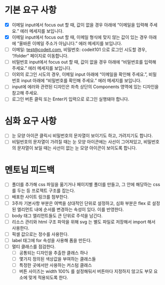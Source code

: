 # 기본 요구 사항
-[x] 이메일 input에서 focus out 할 때, 값이 없을 경우 아래에 “이메일을 입력해 주세요.” 에러 메세지를 보입니다.
-[x] 이메일 input에서 focus out 할 때, 이메일 형식에 맞지 않는 값이 있는 경우 아래에 “올바른 이메일 주소가 아닙니다.” 에러 메세지를 보입니다.
-[ ] 이메일: test@codeit.com, 비밀번호: codeit101 으로 로그인 시도할 경우, “/folder” 페이지로 이동합니다.
-[ ] 비밀번호 input에서 focus out 할 때, 값이 없을 경우 아래에 “비밀번호를 입력해 주세요.” 에러 메세지를 보입니다.
-[ ] 이외의 로그인 시도의 경우, 이메일 input 아래에 “이메일을 확인해 주세요.”, 비밀번호 input 아래에 “비밀번호를 확인해 주세요.” 에러 메세지를 보입니다.
-[ ] input에 에러와 관련된 디자인은 좌측 상단의 Components 영역에 있는 디자인을 참고해 주세요.
-[ ] 로그인 버튼 클릭 또는 Enter키 입력으로 로그인 실행돼야 합니다.

# 심화 요구 사항
-[ ] 눈 모양 아이콘 클릭시 비밀번호의 문자열이 보이기도 하고, 가려지기도 합니다.
-[ ] 비밀번호의 문자열이 가려질 때는 눈 모양 아이콘에는 사선이 그어져있고, 비밀번호의 문자열이 보일 때는 사선이 없는 눈 모양 아이콘이 보이도록 합니다.

# 멘토님 피드백
-[ ] 폴더를 추가해 css 파일을 옮기거나 페이지별 폴더를 만들고, 그 안에 해당하는 css 를 두는 등 프로젝트 구조를 잡는다.
-[ ] 배포한 사이트 링크를 첨부한다.
-[ ] 3주차 기본사항 부분은 여백을 상대적인 단위로 설정하고, 심화 부분은 flex 로 설정된 엘리먼트 내에 순서를 변경하는 속성이 있다. 이를 반영한다.
-[ ] body 태그 엘리먼트들도 큰 단위로 주석을 남긴다.
-[ ] 리소스 관리와 html 구조 파악을 위해 svg 는 별도 파일로 저장해서 import 해서 사용한다.
-[ ] 픽셀 값으로는 정수를 사용한다.
-[ ] label 태그에 for 속성을 사용해 폼을 만든다.
-[ ] 멀티 클래스를 점검한다.
  -[ ] 공통되는 디자인을 추출한 클래스 하나
  -[ ] 몇가지 정의된 색상값을 부여하는 클래스들
  -[ ] 특정한 곳에서만 사용하는 커스텀 클래스
  -[ ] 버튼 사이즈는 width 100% 를 설정해둬서 버튼마다 지정하지 않고도 부모 요소에 맞게 적용되도록 한다.
